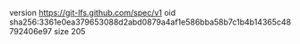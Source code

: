 version https://git-lfs.github.com/spec/v1
oid sha256:3361e0ea379653088d2abd0879a4af1e586bba58b7c1b4b14365c48792406e97
size 205
